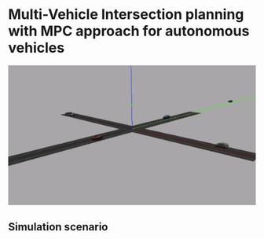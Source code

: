 # Multi-Vehicle Intersection planning with MPC approach for autonomous vehicles


![simulation](./Simulation_result.gif "Intersection simulation")


## Simulation scenario 


